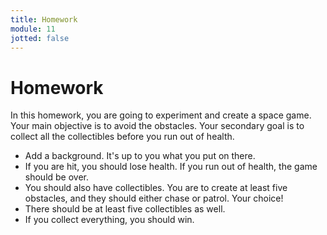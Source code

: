 ```yaml
---
title: Homework
module: 11
jotted: false
---
```


# Homework

In this homework, you are going to experiment and create a space game. Your main objective is to avoid the obstacles.  Your secondary goal is to collect all the collectibles before you run out of health.

* Add a background. It's up to you what you put on there.
* If you are hit, you should lose health.  If you run out of health, the game should be over.
* You should also have collectibles.  You are to create at least five obstacles, and they should either chase or patrol. Your choice!
* There should be at least five collectibles as well. 
* If you collect everything, you should win.


